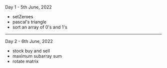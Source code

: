 Day 1 - 5th June, 2022

- setZeroes
- pascal's triangle
- sort an array of 0's and 1's

---

Day 2 - 6th June, 2022

- stock buy and sell
- maximum subarray sum
- rotate matrix
